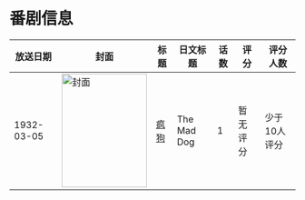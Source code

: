 # 番剧信息

|放送日期|封面|标题|日文标题|话数|评分|评分人数|
|---|---|---|---|---|---|---|
|1932-03-05|<img src="https://lain.bgm.tv/pic/cover/c/73/be/133758_1sJi9.jpg" alt="封面" style="width:150px;height:200px;object-fit:cover;">|[疯狗](https://bangumi.tv/subject/133758)|The Mad Dog|1|暂无评分|少于10人评分|
